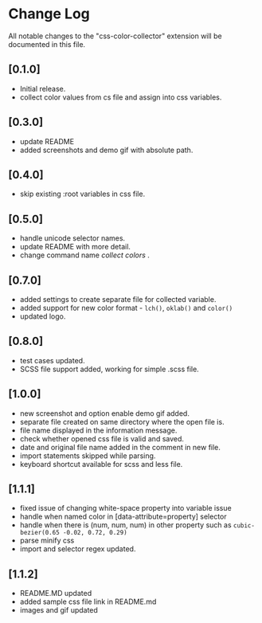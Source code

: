 # Change Log

All notable changes to the "css-color-collector" extension will be documented in this file.

## [0.1.0]

- Initial release.
- collect color values from cs file and assign into css variables.

## [0.3.0]

- update README
- added screenshots and demo gif with absolute path.

## [0.4.0]

- skip existing :root variables in css file.

## [0.5.0]

- handle unicode selector names.
- update README with more detail.
- change command name _collect colors_ .

## [0.7.0]

- added settings to create separate file for collected variable.
- added support for new color format - `lch()`, `oklab()` and `color()`
- updated logo.

## [0.8.0]

- test cases updated.
- SCSS file support added, working for simple .scss file.

## [1.0.0]

- new screenshot and option enable demo gif added.
- separate file created on same directory where the open file is.
- file name displayed in the information message.
- check whether opened css file is valid and saved.
- date and original file name added in the comment in new file.
- import statements skipped while parsing.
- keyboard shortcut available for scss and less file.

## [1.1.1]

- fixed issue of changing white-space property into variable issue
- handle when named color in [data-attribute=property] selector
- handle when there is (num, num, num) in other property such as `cubic-bezier(0.65 -0.02, 0.72, 0.29)`
- parse minify css
- import and selector regex updated.

## [1.1.2]

- README.MD updated
- added sample css file link in README.md
- images and gif updated
